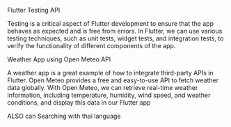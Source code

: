 Flutter Testing API

Testing is a critical aspect of Flutter development to ensure that the app behaves as expected and is free from errors. In Flutter, we can use various testing techniques, such as unit tests, widget tests, and integration tests, to verify the functionality of different components of the app.

Weather App using Open Meteo API

A weather app is a great example of how to integrate third-party APIs in Flutter. Open Meteo provides a free and easy-to-use API to fetch weather data globally. With Open Meteo, we can retrieve real-time weather information, including temperature, humidity, wind speed, and weather conditions, and display this data in our Flutter app

ALSO can Searching with thai language
